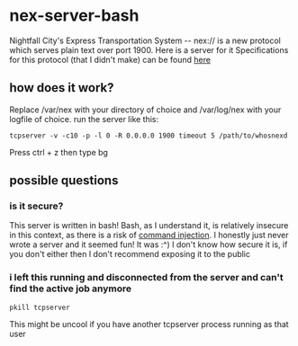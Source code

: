 # nex-server-bash
Nightfall City's Express Transportation System -- nex:// is a new protocol which serves plain text over port 1900. Here is a server for it
Specifications for this protocol (that I didn't make) can be found [here](https://nightfall.city/nex/info/specification.txt)

## how does it work?
Replace /var/nex with your directory of choice and /var/log/nex with your logfile of choice. run the server like this:
```
tcpserver -v -c10 -p -l 0 -R 0.0.0.0 1900 timeout 5 /path/to/whosnexd
```
Press ctrl + z then type bg

## possible questions
### is it secure?
This server is written in bash! Bash, as I understand it, is relatively insecure in this context, as there is a risk of [command injection](https://en.wikipedia.org/wiki/Code_injection).
I honestly just never wrote a server and it seemed fun! It was :^) I don't know how secure it is, if you don't either then I don't recommend exposing it to the public
### i left this running and disconnected from the server and can't find the active job anymore 
```
pkill tcpserver
```
This might be uncool if you have another tcpserver process running as that user
